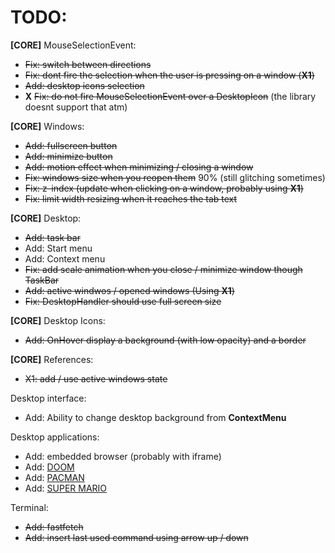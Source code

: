 # TODO: 
**[CORE]** MouseSelectionEvent:
- ~~Fix: switch between directions~~
- ~~Fix: dont fire the selection when the user is pressing on a window (**X1**)~~
- ~~Add: desktop icons selection~~
- **X** ~~Fix: do not fire MouseSelectionEvent over a DesktopIcon~~ (the library doesnt support that atm)

**[CORE]** Windows:
- ~~Add: fullscreen button~~
- ~~Add: minimize button~~
- ~~Add: motion effect when minimizing / closing a window~~
- ~~Fix: windows size when you reopen them~~ 90% (still glitching sometimes)
- ~~Fix: z-index (update when clicking on a window, probably using **X1**)~~
- ~~Fix: limit width resizing when it reaches the tab text~~

**[CORE]** Desktop:
- ~~Add: task bar~~
- Add: Start menu
- Add: Context menu
- ~~Fix: add scale animation when you close / minimize window though TaskBar~~
- ~~Add: active windwos / opened windows (Using **X1**)~~
- ~~Fix: DesktopHandler should use full screen size~~

**[CORE]** Desktop Icons:
- ~~Add: OnHover display a background (with low opacity) and a border~~

**[CORE]** References:
- ~~X1: add / use active windows state~~

Desktop interface:
- Add: Ability to change desktop background from **ContextMenu**

Desktop applications:
- Add: embedded browser (probably with iframe)
- Add: [DOOM](https://js-dos.com/DOOM/)
- Add: [PACMAN](https://github.com/daleharvey/pacman)
- Add: [SUPER MARIO](https://github.com/meth-meth-method/super-mario)

Terminal:
- ~~Add: fastfetch~~
- ~~Add: insert last used command using arrow up / down~~